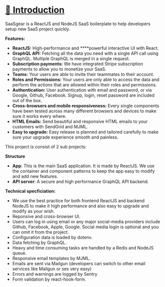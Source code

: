 # [:loudspeaker: Introduction](https://github.com/nguyenguanghuy/SaaS_App/docs/introduction.md)
  
SaaSgear is a ReactJS and NodeJS SaaS boilerplate to help developers setup new SaaS project quickly.  
  
**Features:**  
- **ReactJS:** High-performance and ****powerful interactive UI with React.
- **GraphQL API:** Fetching all the data you need with a single API call using GraphQL. Multiple GraphQL is merged in a single request.
- **Subscription payments:** We have integrated Stripe subscription payments to allow you to monetize your SaaS.
- **Teams:** Your users are able to invite their teammates to their account.
- **Roles and Permissions:** Your users are only able to access the data and perform the actions that are allowed within their roles and permissions.
- **Authentication:** User authentication with email and password, or via Google, Github, Facebook. Signup, login, reset password are included out of the box.
- **Cross-browsers and mobile responsiveness:** Every single components have been tested across many different browsers and devices to make sure it works every where.
- **HTML Emails:** Send beautiful and responsive HTML emails to your customers with SendGrid and MJML.
- **Easy to upgrade:** Easy release is planned and tailored carefully to make sure your upgrade experience smooth and painless.
  
This project is consist of 2 sub projects:

**Structure**
- **App**: This is the main SaaS application. It is made by ReactJS. We use the container and component patterns to keep the app easy to modify and add new features.
- **API server**: A secure and high performance GraphQL API backend.

**Technical specficiation:**

- We use the best practice for both frontend ReactJS and backend NodeJS to make it high performance and also easy to upgrade and modify as your wish.
- Reponsive and cross-browser UI.
- Users can log in using email or any major social-media providers include Github, Facebook, Apple, Google. Social media login is optional and you can omit it from the project.
- Configuration data is loaded by dotenv.
- Data fetching by GraphQL.
- Heavy and time consuming tasks are handled by a Redis and NodeJS queue.
- Responsive email templates by MJML.
- Emails are sent via Mailgun (developers can switch to other email services like Mailgun or ses very easy)
- Errors and warnings are logged by Sentry
- Form validation by react-hook-form.
